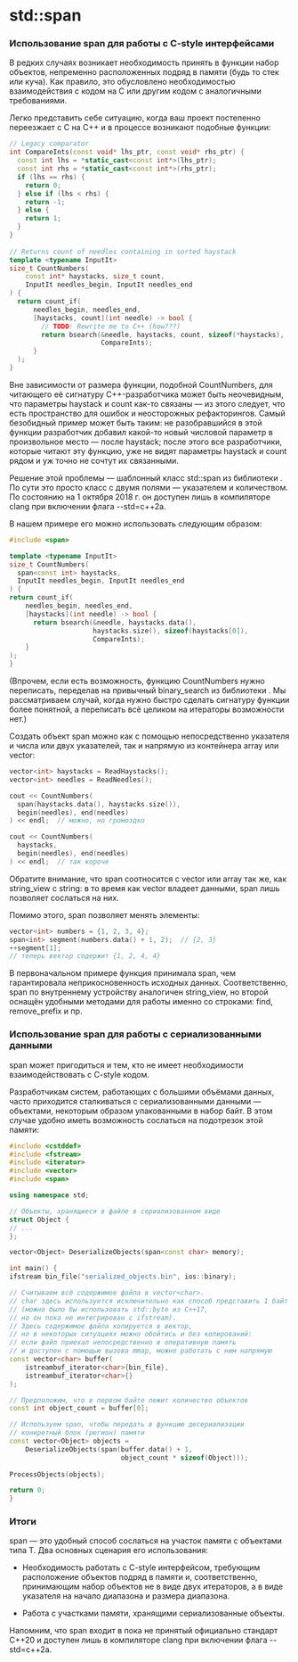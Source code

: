 # std::span

### Использование span для работы с C-style интерфейсами
В редких случаях возникает необходимость принять в функции набор объектов, непременно расположенных подряд в памяти (будь то стек или куча). Как правило, это обусловлено необходимостью взаимодействия с кодом на C или другим кодом с аналогичными требованиями.

Легко представить себе ситуацию, когда ваш проект постепенно переезжает с C на C++ и в процессе возникают подобные функции:
```c++
// Legacy comparator
int CompareInts(const void* lhs_ptr, const void* rhs_ptr) {
  const int lhs = *static_cast<const int*>(lhs_ptr);
  const int rhs = *static_cast<const int*>(rhs_ptr);
  if (lhs == rhs) {
    return 0;
  } else if (lhs < rhs) {
    return -1;
  } else {
    return 1;
  }
}
  
// Returns count of needles containing in sorted haystack
template <typename InputIt>
size_t CountNumbers(
    const int* haystacks, size_t count,
    InputIt needles_begin, InputIt needles_end
) {
  return count_if(
      needles_begin, needles_end,
      [haystacks, count](int needle) -> bool {
        // TODO: Rewrite me to C++ (how???)
        return bsearch(&needle, haystacks, count, sizeof(*haystacks), 
                       CompareInts);
      }
  );
}
```
Вне зависимости от размера функции, подобной CountNumbers, для читающего её сигнатуру C++-разработчика может быть неочевидным, что параметры haystack и count как-то связаны — из этого следует, что есть пространство для ошибок и неосторожных рефакторингов. Самый безобидный пример может быть таким: не разобравшийся в этой функции разработчик добавил какой-то новый числовой параметр в произвольное место — после haystack; после этого все разработчики, которые читают эту функцию, уже не видят параметры haystack и count рядом и уж точно не сочтут их связанными.

Решение этой проблемы — шаблонный класс std::span из библиотеки <span>. По сути это просто класс с двумя полями — указателем и количеством. По состоянию на 1 октября 2018 г. он доступен лишь в компиляторе clang при включении флага --std=c++2a.  

В нашем примере его можно использовать следующим образом:  
  ```c++
  #include <span>

template <typename InputIt>
size_t CountNumbers(
    span<const int> haystacks,
    InputIt needles_begin, InputIt needles_end
) {
  return count_if(
      needles_begin, needles_end,
      [haystacks](int needle) -> bool {
        return bsearch(&needle, haystacks.data(),
                       haystacks.size(), sizeof(haystacks[0]),
                       CompareInts);
      }
  );
}
  ```
  
  (Впрочем, если есть возможность, функцию CountNumbers нужно переписать, переделав на привычный binary_search из библиотеки <algorithm>. Мы рассматриваем случай, когда нужно быстро сделать сигнатуру функции более понятной, а переписать всё целиком на итераторы возможности нет.) 

 Создать объект span можно как с помощью непосредственно указателя и числа или двух указателей, так и напрямую из контейнера array или vector:  
  ```c++
  vector<int> haystacks = ReadHaystacks();
vector<int> needles = ReadNeedles();

cout << CountNumbers(
    span(haystacks.data(), haystacks.size()),
    begin(needles), end(needles)
) << endl;  // можно, но громоздко

cout << CountNumbers(
    haystacks,
    begin(needles), end(needles)
) << endl;  // так короче

  ```
  Обратите внимание, что span соотносится с vector или array так же, как string_view с string: в то время как vector владеет данными, span лишь позволяет сослаться на них.

Помимо этого, span<T> позволяет менять элементы:
  ```c++
  vector<int> numbers = {1, 2, 3, 4};
span<int> segment(numbers.data() + 1, 2);  // {2, 3}
++segment[1];
// теперь вектор содержит {1, 2, 4, 4}

  ```
  
  В первоначальном примере функция принимала span<const int>, чем гарантировала неприкосновенность исходных данных. Соответственно, span<const char> по внутреннему устройству аналогичен string_view, но второй оснащён удобными методами для работы именно со строками: find, remove_prefix и пр.  

### Использование span для работы с сериализованными данными
span может пригодиться и тем, кто не имеет необходимости взаимодействовать с C-style кодом.

Разработчикам систем, работающих с большими объёмами данных, часто приходится сталкиваться с сериализованными данными — объектами, некоторым образом упакованными в набор байт. В этом случае удобно иметь возможность сослаться на подотрезок этой памяти:
  ```c++
  #include <cstddef>
#include <fstream>
#include <iterator>
#include <vector>
#include <span>

using namespace std;

// Объекты, хранящиеся в файле в сериализованном виде
struct Object {
  // ...
};

vector<Object> DeserializeObjects(span<const char> memory);

int main() {
  ifstream bin_file("serialized_objects.bin", ios::binary);
  
  // Считываем всё содержимое файла в vector<char>.
  // char здесь используется исключительно как способ представить 1 байт
  // (можно было бы использовать std::byte из C++17,
  // но он пока не интегрирован с ifstream).
  // Здесь содержимое файла копируется в вектор,
  // но в некоторых ситуациях можно обойтись и без копирований:
  // если файл приехал непосредственно в оперативную память
  // и доступен с помощью вызова mmap, можно работать с ним напрямую
  const vector<char> buffer(
      istreambuf_iterator<char>{bin_file},
      istreambuf_iterator<char>{}
  );
  
  // Предположим, что в первом байте лежит количество объектов
  const int object_count = buffer[0];
  
  // Используем span, чтобы передать в функцию десериализации
  // конкретный блок (регион) памяти
  const vector<Object> objects =
      DeserializeObjects(span(buffer.data() + 1,
                              object_count * sizeof(Object)));
      
  ProcessObjects(objects);
 
  return 0;
}
  ```
 ### Итоги
span<T> — это удобный способ сослаться на участок памяти с объектами типа T. Два основных сценария его использования:

 - Необходимость работать с C-style интерфейсом, требующим расположение объектов подряд в памяти и, соответственно, принимающим набор объектов не в виде двух итераторов, а в виде указателя на начало диапазона и размера диапазона.

 - Работа с участками памяти, хранящими сериализованные объекты.

Напомним, что span входит в пока не принятый официально стандарт C++20 и доступен лишь в компиляторе clang при включении флага --std=c++2a. 
